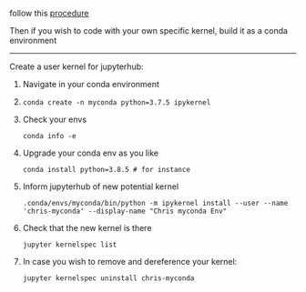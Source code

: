 follow this [procedure](https://jupyterhub.readthedocs.io/en/stable/installation-guide-hard.html?highlight=add%20python%20module#install-jupyterhub-and-jupyterlab-from-the-ground-up)

Then if you wish to code with your own specific kernel, build it as a conda environment

----

Create a user kernel for jupyterhub:

1. Navigate in your conda environment
2. `conda create -n myconda python=3.7.5 ipykernel`
3. Check your envs

    `conda info -e`
    
4. Upgrade your conda env as you like
    
    `conda install python=3.8.5 # for instance`

5. Inform jupyterhub of new potential kernel
    ```
    .conda/envs/myconda/bin/python -m ipykernel install --user --name 'chris-myconda' --display-name "Chris myconda Env"
    ```
6. Check that the new kernel is there

    `jupyter kernelspec list`
7. In case you wish to remove and dereference your kernel:
    
    `jupyter kernelspec uninstall chris-myconda`
